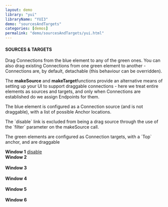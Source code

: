 ```yaml
---
layout: demo
library: "yui"
libraryName: "YUI3"
demo: "sourcesAndTargets"
categories: [demos]
permalink: "demo/sourcesAndTargets/yui.html"
---
```


<div class="explanation">
	<h4>SOURCES &amp; TARGETS</h4>                    
	<p>Drag Connections from the blue element to any of the green ones. You can also drag existing
		Connections from one green element to another - Connections are, by default, detachable (this behaviour can be overridden).</p>
	<p>The <strong>makeSource</strong> and <strong>makeTarget</strong>functions provide an alternative means of setting up your UI to support draggable connections - here we treat entire
	elements as sources and targets, and only when Connections are established do we assign Endpoints for them.</p>
	<p>The blue element is configured as a Connection source (and is not draggable), with a list of possible Anchor locations.</p>          
	<p>
	The `disable` link is excluded from being a drag source through the use of the `filter` parameter on the makeSource call.
	</p>
	<p>The green elements are configured as Connection targets, with a `Top` anchor, and are draggable</p>
</div>                  
<div class="demo source-target-demo" id="source-target-demo">
	<div class="window" id="sourceWindow1">           
		<strong>Window 1</strong>
		<a href="#" id="enableDisableSource">disable</a>                
	</div>
	<div class="window smallWindow" id="targetWindow2"><strong>Window 2</strong><br/><br/></div>
	<div class="window smallWindow" id="targetWindow3"><strong>Window 3</strong><br/><br/></div>
	<div class="window smallWindow" id="targetWindow4"><strong>Window 4</strong><br/><br/></div>
	<div class="window smallWindow" id="targetWindow5"><strong>Window 5</strong><br/><br/></div>
	<div class="window smallWindow" id="targetWindow6"><strong>Window 6</strong><br/><br/></div>
</div>
